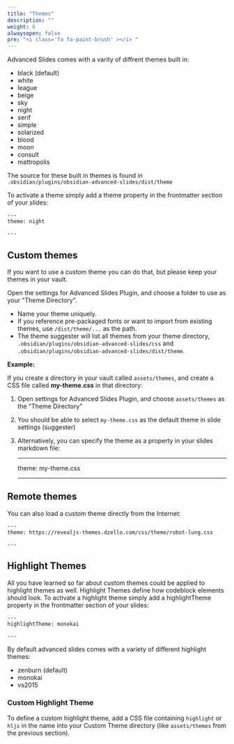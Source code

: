 ```yaml
---
title: "Themes"
description: ""
weight: 6
alwaysopen: false
pre: "<i class='fa fa-paint-brush' ></i> "
---
```


Advanced Slides comes with a varity of diffrent themes built in:

- black (default)
- white
- league
- beige
- sky
- night
- serif
- simple
- solarized
- blood
- moon
- consult
- mattropolis

The source for these built in themes is found in `.obsidian/plugins/obsidian-advanced-slides/dist/theme`

To activate a theme simply add a theme property in the frontmatter section of your slides:

	---
	theme: night

	---

## Custom themes

If you want to use a custom theme you can do that, but please keep your themes in your vault.

Open the settings for Advanced Slides Plugin, and choose a folder to use as your "Theme Directory".

- Name your theme uniquely. 
- If you reference pre-packaged fonts or want to import from existing themes, use `/dist/theme/...` as the path.
- The theme suggester will list all themes from your theme directory,
  `.obsidian/plugins/obsidian-advanced-slides/css` and `.obsidian/plugins/obsidian-advanced-slides/dist/theme`.

**Example:** 

If you create a directory in your vault called `assets/themes`, and create a 
CSS file called **my-theme.css** in that directory:

1. Open settings for Advanced Slides Plugin, and choose `assets/themes` as the "Theme Directory"
2. You should be able to select `my-theme.css` as the default theme in slide settings (suggester)
3. Alternatively, you can specify the theme as a property in your slides markdown file: 

	---
	theme: my-theme.css

	---

## Remote themes

You can also load a custom theme directly from the Internet:

	---
	theme: https://revealjs-themes.dzello.com/css/theme/robot-lung.css

	---

## Highlight Themes

All you have learned so far about custom themes could be applied to highlight themes as well. Highlight Themes define how codeblock elements should look. 
To activate a highlight theme simply add a highlightTheme property in the frontmatter section of your slides:

	---
	highlightTheme: monokai

	---

By default advanced slides comes with a variety of different highlight themes:

- zenburn (default)
- monokai
- vs2015

### Custom Highlight Theme

To define a custom highlight theme, add a CSS file containing `highlight` or `hljs` in the name into your 
Custom Theme directory (like `assets/themes` from the previous section).
